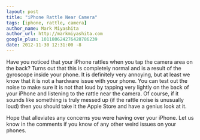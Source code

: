 ```yaml
---
layout: post
title: "iPhone Rattle Near Camera"
tags: [iphone, rattle, camera]
author_name: Mark Miyashita
author_url: http://markmiyashita.com
google_plus: 101180624276428786239
date: 2012-11-30 12:31:00 -8
---
```


Have you noticed that your iPhone rattles when you tap the camera area on the back? Turns out that this is completely normal and is a result of the gyroscope inside your phone. It is definitely very annoying, but at least we know that it is not a hardware issue with your phone. You can test out the noise to make sure it is not that loud by tapping very lightly on the back of your iPhone and listening to the rattle near the camera. Of course, if it sounds like something is truly messed up (if the rattle noise is unusually loud) then you should take it the Apple Store and have a genius look at it. 

Hope that alleviates any concerns you were having over your iPhone. Let us know in the comments if you know of any other weird issues on your phones. 

